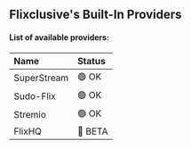 ## Flixclusive's Built-In Providers
#### List of available providers:
| Name          | Status    |
| :-----------  | :-------  |
| SuperStream | 🟢 OK |
| Sudo-Flix | 🟢 OK |
| Stremio | 🟢 OK |
| FlixHQ | 🔵 BETA |
